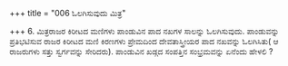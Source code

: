 +++
title = "006 ಓಲಗಿಸುವುದು ಮಿತ್ರ"

+++
6. ಮಿತ್ರರಾಜರ ಕಿರೀಟದ ಮಣಿಗಳು ಪಾಂಡುವಿನ ಪಾದ ನಖಗಳ ಸಾಲನ್ನು ಓಲಗಿಸುವುದು. ಪಾಂಡುವನ್ನು ಪ್ರತಿಭಟಿಸುವ ರಾಜರ ಕಿರೀಟದ ಮಣಿ ಕಿರಣಗಳು ಪ್ರೇಮದಿಂದ ದೇವತಾಸ್ತ್ರೀಯರ ಪಾದ ನಖವನ್ನು ಓಲಗಿಸಿತು( ಆ ರಾಜರುಗಳು ಸತ್ತು ಸ್ವರ್ಗವನ್ನು ಸೇರಿದರು). ಪಾಂಡುವಿನ ಖಡ್ಗದ ಸಂಪತ್ತಿನ ಸಂಭ್ರಮವನ್ನು ಏನೆಂದು ಹೇಳಲಿ ?